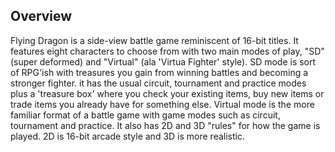 ## Overview

Flying Dragon is a side-view battle game reminiscent of 16-bit titles. It features eight characters to choose from with two main modes of play, "SD" (super deformed) and "Virtual" (ala 'Virtua Fighter' style). SD mode is sort of RPG'ish with treasures you gain from winning battles and becoming a stronger fighter. it has the usual circuit, tournament and practice modes plus a 'treasure box' where you check your existing items, buy new items or trade items you already have for something else. Virtual mode is the more familiar format of a battle game with game modes such as circuit, tournament and practice. It also has 2D and 3D "rules" for how the game is played. 2D is 16-bit arcade style and 3D is more realistic.